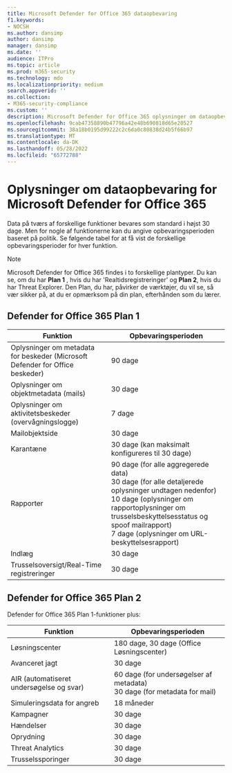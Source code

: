 ```yaml
---
title: Microsoft Defender for Office 365 dataopbevaring
f1.keywords:
- NOCSH
ms.author: dansimp
author: dansimp
manager: dansimp
ms.date: ''
audience: ITPro
ms.topic: article
ms.prod: m365-security
ms.technology: mdo
ms.localizationpriority: medium
search.appverid: ''
ms.collection:
- M365-security-compliance
ms.custom: ''
description: Microsoft Defender for Office 365 oplysninger om dataopbevaringThreat Explorer/Real-Time registreringer
ms.openlocfilehash: 9cab47358890b47796a42e48b690818d65e20527
ms.sourcegitcommit: 38a18b0195d99222c2c6da0c80838d24b5f66b97
ms.translationtype: MT
ms.contentlocale: da-DK
ms.lasthandoff: 05/28/2022
ms.locfileid: "65772788"
---
```

# <a name="data-retention-information-for-microsoft-defender-for-office-365"></a>Oplysninger om dataopbevaring for Microsoft Defender for Office 365

Data på tværs af forskellige funktioner bevares som standard i højst 30 dage. Men for nogle af funktionerne kan du angive opbevaringsperioden baseret på politik. Se følgende tabel for at få vist de forskellige opbevaringsperioder for hver funktion.

> [!NOTE]
> Microsoft Defender for Office 365 findes i to forskellige plantyper. Du kan se, om du har **Plan 1** , hvis du har 'Realtidsregistreringer' og **Plan 2**, hvis du har Threat Explorer. Den Plan, du har, påvirker de værktøjer, du vil se, så vær sikker på, at du er opmærksom på din plan, efterhånden som du lærer.

## <a name="defender-for-office-365-plan-1"></a>Defender for Office 365 Plan 1

|Funktion|Opbevaringsperioden|
|---|---|
|Oplysninger om metadata for beskeder (Microsoft Defender for Office beskeder) | 90 dage |
|Oplysninger om objektmetadata (mails) | 30 dage |
|Oplysninger om aktivitetsbeskeder (overvågningslogge) | 7 dage |
|Mailobjektside | 30 dage |
|Karantæne | 30 dage (kan maksimalt konfigureres til 30 dage) |
|Rapporter | 90 dage (for alle aggregerede data) <br>30 dage (for alle detaljerede oplysninger undtagen nedenfor) <br> 10 dage (oplysninger om rapportoplysninger om trusselsbeskyttelsesstatus og spoof mailrapport) <br> 7 dage (oplysninger om URL-beskyttelsesrapport) <br>
|Indlæg | 30 dage |
|Trusselsoversigt/Real-Time registreringer | 30 dage |

## <a name="defender-for-office-365-plan-2"></a>Defender for Office 365 Plan 2

Defender for Office 365 Plan 1-funktioner plus:

|Funktion|Opbevaringsperioden|
|---|---|
|Løsningscenter | 180 dage, 30 dage (Office Løsningscenter)   |
|Avanceret jagt | 30 dage |
|AIR (automatiseret undersøgelse og svar) | 60 dage (for undersøgelser af metadata)<br> 30 dage (for metadata for mail)  |
|Simuleringsdata for angreb | 18 måneder |
|Kampagner | 30 dage |
|Hændelser | 30 dage|
|Oprydning | 30 dage |
|Threat Analytics | 30 dage |
|Trusselssporinger | 30 dage |
